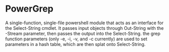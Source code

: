 # PowerGrep
A single-function, single-file powershell module that acts as an interface for the Select-String cmdlet. It passes input objects through Out-String with the -Stream parameter, then passes the output into the Select-String. the grep function parameters (only -e, -i, -v, and -c currently) are used to set parameters in a hash table, which are then splat onto Select-String.

